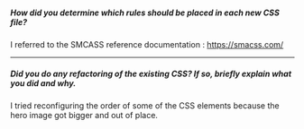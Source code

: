 ##### How did you determine which rules should be placed in each new CSS file?

I referred to the SMCASS reference documentation : https://smacss.com/

---

##### Did you do any refactoring of the existing CSS? If so, briefly explain what you did and why.

I tried reconfiguring the order of some of the CSS elements because the hero image got bigger and out of place.
